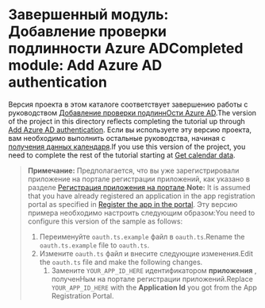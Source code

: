 # <a name="completed-module-add-azure-ad-authentication"></a><span data-ttu-id="52da8-101">Завершенный модуль: Добавление проверки подлинности Azure AD</span><span class="sxs-lookup"><span data-stu-id="52da8-101">Completed module: Add Azure AD authentication</span></span>

<span data-ttu-id="52da8-102">Версия проекта в этом каталоге соответствует завершению работы с руководством [Добавление проверки подлиннОсти Azure AD](https://docs.microsoft.com/graph/training/angular-tutorial?tutorial-step=3).</span><span class="sxs-lookup"><span data-stu-id="52da8-102">The version of the project in this directory reflects completing the tutorial up through [Add Azure AD authentication](https://docs.microsoft.com/graph/training/angular-tutorial?tutorial-step=3).</span></span> <span data-ttu-id="52da8-103">Если вы используете эту версию проекта, вам необходимо выполнить остальные руководства, начиная с [получения данных календаря](https://docs.microsoft.com/graph/training/angular-tutorial?tutorial-step=4).</span><span class="sxs-lookup"><span data-stu-id="52da8-103">If you use this version of the project, you need to complete the rest of the tutorial starting at [Get calendar data](https://docs.microsoft.com/graph/training/angular-tutorial?tutorial-step=4).</span></span>

> <span data-ttu-id="52da8-104">**Примечание:** Предполагается, что вы уже зарегистрировали приложение на портале регистрации приложений, как указано в разделе [Регистрация приложения на портале](https://docs.microsoft.com/graph/training/angular-tutorial?tutorial-step=2).</span><span class="sxs-lookup"><span data-stu-id="52da8-104">**Note:** It is assumed that you have already registered an application in the app registration portal as specified in [Register the app in the portal](https://docs.microsoft.com/graph/training/angular-tutorial?tutorial-step=2).</span></span> <span data-ttu-id="52da8-105">Эту версию примера необходимо настроить следующим образом:</span><span class="sxs-lookup"><span data-stu-id="52da8-105">You need to configure this version of the sample as follows:</span></span>
>
> 1. <span data-ttu-id="52da8-106">Переименуйте `oauth.ts.example` файл в `oauth.ts`.</span><span class="sxs-lookup"><span data-stu-id="52da8-106">Rename the `oauth.ts.example` file to `oauth.ts`.</span></span>
> 1. <span data-ttu-id="52da8-107">Измените `oauth.ts` файл и внесите следующие изменения.</span><span class="sxs-lookup"><span data-stu-id="52da8-107">Edit the `oauth.ts` file and make the following changes.</span></span>
>     1. <span data-ttu-id="52da8-108">Замените `YOUR_APP_ID_HERE` идентификатором **приложения** , полученНым на портале регистрации приложений.</span><span class="sxs-lookup"><span data-stu-id="52da8-108">Replace `YOUR_APP_ID_HERE` with the **Application Id** you got from the App Registration Portal.</span></span>